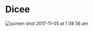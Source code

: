 # Dicee
![screen shot 2017-11-05 at 1 08 56 am](https://user-images.githubusercontent.com/25624988/32426563-34aa0e88-c289-11e7-89ef-bed9d3a219f2.png)
